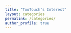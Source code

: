 ```yaml
---
title: "TooTouch's Interest"
layout: categories
permalink: /categories/
author_profile: true
---
```


